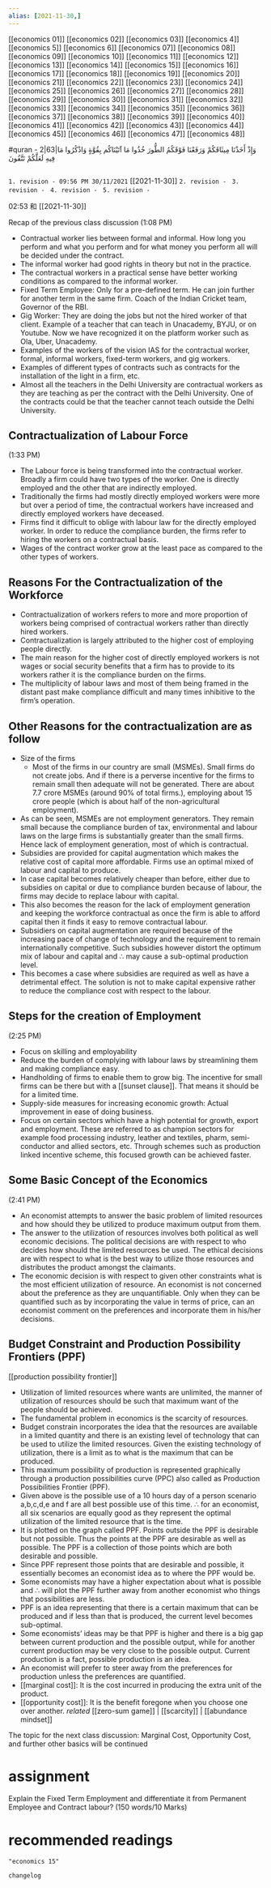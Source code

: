 ```yaml
---
alias: [2021-11-30,]
---
```

[[economics 01]] [[economics 02]] [[economics 03]] [[economics 4]] [[economics 5]] [[economics 6]] [[economics 07]] [[economics 08]] [[economics 09]] [[economics 10]]
[[economics 11]] [[economics 12]] [[economics 13]] [[economics 14]] [[economics 15]] [[economics 16]] [[economics 17]] [[economics 18]] [[economics 19]] [[economics 20]]
[[economics 21]] [[economics 22]] [[economics 23]] [[economics 24]] [[economics 25]] [[economics 26]] [[economics 27]] [[economics 28]] [[economics 29]] [[economics 30]]
[[economics 31]] [[economics 32]] [[economics 33]] [[economics 34]] [[economics 35]] [[economics 36]] [[economics 37]] [[economics 38]] [[economics 39]] [[economics 40]]
[[economics 41]] [[economics 42]] [[economics 43]] [[economics 44]] [[economics 45]] [[economics 46]] [[economics 47]] [[economics 48]]

#quran - 2|63|وَإِذْ أَخَذْنَا مِيثَاقَكُمْ وَرَفَعْنَا فَوْقَكُمُ الطُّورَ خُذُوا مَا آتَيْنَاكُم بِقُوَّةٍ وَاذْكُرُوا مَا فِيهِ لَعَلَّكُمْ تَتَّقُونَ
```toc
```
`1. revision - 09:56 PM 30/11/2021` [[2021-11-30]]
`2. revision - `
`3. revision - `
`4. revision - `
`5. revision - `
		
02:53 和 [[2021-11-30]]

Recap of the previous class discussion
(1:08 PM)

- Contractual worker lies between formal and informal. How long you perform and what you perform and for what money you perform all will be decided under the contract.
- The informal worker had good rights in theory but not in the practice.
- The contractual workers in a practical sense have better working conditions as compared to the informal worker.
- Fixed Term Employee: Only for a pre-defined term. He can join further for another term in the same firm. Coach of the Indian Cricket team, Governor of the RBI.
- Gig Worker: They are doing the jobs but not the hired worker of that client. Example of a teacher that can teach in Unacademy, BYJU, or on Youtube. Now we have recognized it on the platform worker such as Ola, Uber, Unacademy.
- Examples of the workers of the vision IAS for the contractual worker, formal, informal workers, fixed-term workers, and gig workers.
- Examples of different types of contracts such as contracts for the installation of the light in a firm, etc.
- Almost all the teachers in the Delhi University are contractual workers as they are teaching as per the contract with the Delhi University. One of the contracts could be that the teacher cannot teach outside the Delhi University.

## Contractualization of Labour Force
(1:33 PM)

- The Labour force is being transformed into the contractual worker. Broadly a firm could have two types of the worker. One is directly employed and the other that are indirectly employed.
- Traditionally the firms had mostly directly employed workers were more but over a period of time, the contractual workers have increased and directly employed workers have deceased.
- Firms find it difficult to oblige with labour law for the directly employed worker. In order to reduce the compliance burden, the firms refer to hiring the workers on a contractual basis.
- Wages of the contract worker grow at the least pace as compared to the other types of workers.

## Reasons For the Contractualization of the Workforce
- Contractualization of workers refers to more and more proportion of workers being comprised of contractual workers rather than directly hired workers.
- Contractualization is largely attributed to the higher cost of employing people directly.
- The main reason for the higher cost of directly employed workers is not wages or social security benefits that a firm has to provide to its workers rather it is the compliance burden on the firms.
- The multiplicity of labour laws and most of them being framed in the distant past make compliance difficult and many times inhibitive to the firm’s operation.

## Other Reasons for the contractualization are as follow

- Size of the firms
	- Most of the firms in our country are small (MSMEs). Small firms do not create jobs. And if there is a perverse incentive for the firms to remain small then adequate will not be generated. There are about 7.7 crore MSMEs (around 90% of total firms.), employing about 15 crore people (which is about half of the non-agricultural employment).
- As can be seen, MSMEs are not employment generators. They remain small because the compliance burden of tax, environmental and labour laws on the large firms is substantially greater than the small firms. Hence lack of employment generation, most of which is contractual.
- Subsidies are provided for capital augmentation which makes the relative cost of capital more affordable. Firms use an optimal mixed of labour and capital to produce.
- In case capital becomes relatively cheaper than before, either due to subsidies on capital or due to compliance burden because of labour, the firms may decide to replace labour with capital.
- This also becomes the reason for the lack of employment generation and keeping the workforce contractual as once the firm is able to afford capital then it finds it easy to remove contractual labour.
- Subsidiers on capital augmentation are required because of the increasing pace of change of technology and the requirement to remain internationally competitive. Such subsidies however distort the optimum mix of labour and capital and ∴ may cause a sub-optimal production level.
- This becomes a case where subsidies are required as well as have a detrimental effect. The solution is not to make capital expensive rather to reduce the compliance cost with respect to the labour.

## Steps for the creation of Employment
(2:25 PM)
- Focus on skilling and employability
- Reduce the burden of complying with labour laws by streamlining them and making compliance easy.
- Handholding of firms to enable them to grow big. The incentive for small firms can be there but with a [[sunset clause]]. That means it should be for a limited time.
- Supply-side measures for increasing economic growth: Actual improvement in ease of doing business.
- Focus on certain sectors which have a high potential for growth, export and employment. These are referred to as champion sectors for example food processing industry, leather and textiles, pharm, semi-conductor and allied sectors, etc. Through schemes such as production linked incentive scheme, this focused growth can be achieved faster.

## Some Basic Concept of the Economics
(2:41 PM)
- An economist attempts to answer the basic problem of limited resources and how should they be utilized to produce maximum output from them.
- The answer to the utilization of resources involves both political as well economic decisions. The political decisions are with respect to who decides how should the limited resources be used. The ethical decisions are with respect to what is the best way to utilize those resources and distributes the product amongst the claimants.
- The economic decision is with respect to given other constraints what is the most efficient utilization of resource. An economist is not concerned about the preference as they are unquantifiable. Only when they can be quantified such as by incorporating the value in terms of price, can an economist comment on the preferences and incorporate them in his/her decisions.

## Budget Constraint and Production Possibility Frontiers (PPF)
[[production possibility frontier]]
- Utilization of limited resources where wants are unlimited, the manner of utilization of resources should be such that maximum want of the people should be achieved.
- The fundamental problem in economics is the scarcity of resources.
- Budget constrain incorporates the idea that the resources are available in a limited quantity and there is an existing level of technology that can be used to utilize the limited resources. Given the existing technology of utilization, there is a limit as to what is the maximum that can be produced.
- This maximum possibility of production is represented graphically through a production possibilities curve (PPC) also called as Production Possibilities Frontier (PPF).
- Given above is the possible use of a 10 hours day of a person scenario a,b,c,d,e and f are all best possible use of this time. ∴ for an economist, all six scenarios are equally good as they represent the optimal utilization of the limited resource that is the time.
- It is plotted on the graph called PPF. Points outside the PPF is desirable but not possible. Thus the points at the PPF are desirable as well as possible. The PPF is a collection of those points which are both desirable and possible.
- Since PPF represent those points that are desirable and possible, it essentially becomes an economist idea as to where the PPF would be.
- Some economists may have a higher expectation about what is possible and ∴ will plot the PPF further away from another economist who things that possibilities are less.
- PPF is an idea representing that there is a certain maximum that can be produced and if less than that is produced, the current level becomes sub-optimal.
- Some economists’ ideas may be that PPF is higher and there is a big gap between current production and the possible output, while for another current production may be very close to the possible output. Current production is a fact, possible production is an idea.
- An economist will prefer to steer away from the preferences for production unless the preferences are quantified.
- [[marginal cost]]: It is the cost incurred in producing the extra unit of the product.
- [[opportunity cost]]: It is the benefit foregone when you choose one over another. _related_ [[zero-sum game]] | [[scarcity]] | [[abundance mindset]] 

The topic for the next class discussion: Marginal Cost, Opportunity Cost, and further other basics will be continued


# assignment
Explain the Fixed Term Employment and differentiate it from Permanent Employee and Contract labour? (150 words/10 Marks)
# recommended readings
```query
"economics 15"
```

```plain
changelog

```